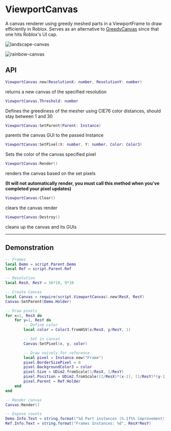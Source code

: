 # ViewportCanvas
A canvas renderer using greedy meshed parts in a ViewportFrame to draw efficiently in Roblox. Serves as an alternative to [GreedyCanvas](https://github.com/boatbomber/GreedyCanvas) since that one hits Roblox's UI cap.

![landscape-canvas](https://user-images.githubusercontent.com/40185666/161709140-09edba9b-8228-4041-ac82-e077f94abc99.JPG)

![rainbow-canvas](https://user-images.githubusercontent.com/40185666/161710154-82d50e4f-87c3-4f48-8a51-fc54854cca4e.JPG)

## API

```Lua
ViewportCanvas.new(ResolutionX: number, ResolutionY: number)
```

returns a new canvas of the specified resolution

```Lua
ViewportCanvas.Threshold: number
```

Defines the greediness of the mesher using CIE76 color distances, should stay between 1 and 30

```Lua
ViewportCanvas:SetParent(Parent: Instance)
```

parents the canvas GUI to the passed Instance

```Lua
ViewportCanvas:SetPixel(X: number, Y: number, Color: Color3)
```

Sets the color of the canvas specified pixel

```Lua
ViewportCanvas:Render()
```

renders the canvas based on the set pixels

**(It will not automatically render, you must call this method when you've completed your pixel updates)**

```Lua
ViewportCanvas:Clear()
```

clears the canvas render


```Lua
ViewportCanvas:Destroy()
```

cleans up the canvas and its GUIs


----------------------

## Demonstration

```Lua
-- Frames
local Demo = script.Parent.Demo
local Ref = script.Parent.Ref

-- Resolution
local ResX, ResY = 16*10, 9*10

-- Create Canvas
local Canvas = require(script.ViewportCanvas).new(ResX, ResY)
Canvas:SetParent(Demo.Holder)

-- Draw pixels
for x=1, ResX do
	for y=1, ResY do
		-- Define color
		local color = Color3.fromHSV(x/ResX, y/ResY, 1)

		-- Set in canvas
		Canvas:SetPixel(x, y, color)

		-- Draw naively for reference
		local pixel = Instance.new("Frame")
		pixel.BorderSizePixel = 0
		pixel.BackgroundColor3 = color
		pixel.Size = UDim2.fromScale(1/ResX, 1/ResY)
		pixel.Position = UDim2.fromScale((1/ResX)*(x-1), (1/ResY)*(y-1))
		pixel.Parent = Ref.Holder
	end
end

-- Render canvas
Canvas:Render()

-- Expose counts
Demo.Info.Text = string.format("%d Part instances (%.1f%% improvement!)", Canvas._ActiveParts, ((ResX*ResY)-Canvas._ActiveParts)/(ResX*ResY)*100)
Ref.Info.Text = string.format("Frames Instances: %d", ResX*ResY)
```
